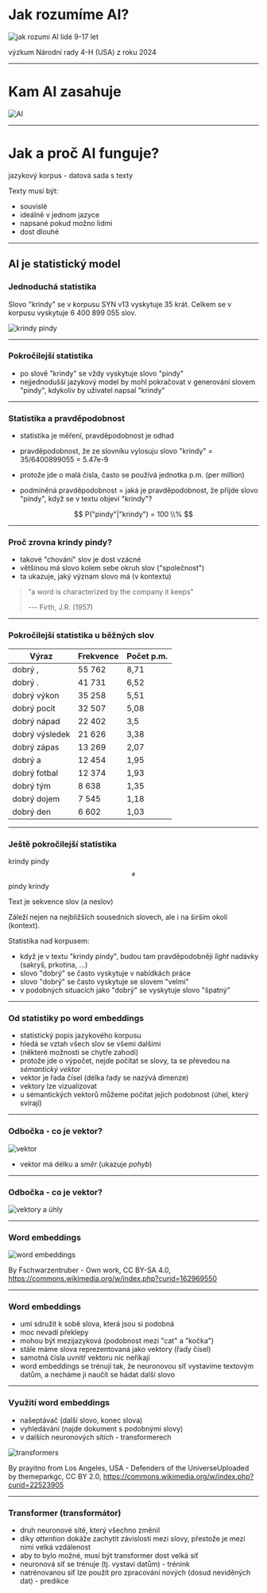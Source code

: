 # Jak rozumíme AI?

![jak rozumí AI lidé 9-17 let](jak_rozumi.png)

výzkum Národní rady 4-H (USA) z roku 2024

---

# Kam AI zasahuje

![AI](ai_fields.png)

---
# Jak a proč AI funguje?

jazykový korpus - datová sada s texty

Texty musí být:
- souvislé
- ideálně v jednom jazyce
- napsané pokud možno lidmi
- dost dlouhé

---

## AI je statistický model

### Jednoduchá statistika

Slovo "krindy" se v korpusu SYN v13 vyskytuje 35 krát. Celkem se v korpusu vyskytuje 6 400 899 055 slov.

![krindy pindy](krindypindy.png)

---

### Pokročilejší statistika

- po slově "krindy" se vždy vyskytuje slovo "pindy"
- nejjednodušší jazykový model by mohl pokračovat v generování slovem "pindy", kdykoliv by uživatel napsal "krindy"

---

### Statistika a pravděpodobnost

- statistika je měření, pravděpodobnost je odhad

- pravděpodobnost, že ze slovníku vylosuju slovo "krindy" = 35/6400899055 = 5.47e-9
- protože jde o malá čísla, často se používá jednotka p.m. (per million)
- podmíněná pravděpodobnost = jaká je pravděpodobnost, že přijde slovo "pindy", když se v textu objeví "krindy"?


$$
P("pindy"|"krindy") = 100 \\%
$$

---

### Proč zrovna krindy pindy?

- takové "chování" slov je dost vzácné
- většinou má slovo kolem sebe okruh slov ("společnost")
- ta ukazuje, jaký význam slovo má (v kontextu)

> "a word is characterized by the company it keeps"
>
> --- Firth, J.R. (1957)

---

### Pokročilejší statistika u běžných slov

| Výraz           | Frekvence | Počet p.m. |
|-----------------|-----------|------------|
| dobrý ,         | 55 762    | 8,71       |
| dobrý .         | 41 731    | 6,52       |
| dobrý výkon     | 35 258    | 5,51       |
| dobrý pocit     | 32 507    | 5,08       |
| dobrý nápad     | 22 402    | 3,5        |
| dobrý výsledek  | 21 626    | 3,38       |
| dobrý zápas     | 13 269    | 2,07       |
| dobrý a         | 12 454    | 1,95       |
| dobrý fotbal    | 12 374    | 1,93       |
| dobrý tým       | 8 638     | 1,35       |
| dobrý dojem     | 7 545     | 1,18       |
| dobrý den       | 6 602     | 1,03       |

---

### Ještě pokročilejší statistika

krindy pindy $$\neq$$ pindy krindy

Text je sekvence slov (a neslov)

Záleží nejen na nejbližších sousedních slovech, ale i na širším okolí (kontext).

Statistika nad korpusem:

- když je v textu "krindy pindy", budou tam pravděpodobněji *light* nadávky (sakryš, prkotina, ...)
- slovo "dobrý" se často vyskytuje v nabídkách práce
- slovo "dobrý" se často vyskytuje se slovem "velmi"
- v podobných situacích jako "dobrý" se vyskytuje slovo "špatný"

---

### Od statistiky po word embeddings

- statistický popis jazykového korpusu
- hledá se vztah všech slov se všemi dalšími
- (některé možnosti se chytře zahodí)
- protože jde o výpočet, nejde počítat se slovy, ta se převedou na *sémantický vektor*
- vektor je řada čísel (délka řady se nazývá dimenze)
- vektory lze vizualizovat
- u sémantických vektorů můžeme počítat jejich podobnost (úhel, který svírají)

---

### Odbočka - co je vektor?

![vektor](vector1.png)

- vektor má délku a *směr* (ukazuje *pohyb*)

---

### Odbočka - co je vektor?

![vektory a úhly](vector2.png)

---

### Word embeddings

![word embeddings](word_embedding.png)

By Fschwarzentruber - Own work, CC BY-SA 4.0, https://commons.wikimedia.org/w/index.php?curid=162969550

---

### Word embeddings

- umí sdružit k sobě slova, která jsou si podobná
- moc nevadí překlepy
- mohou být mezijazyková (podobnost mezi "cat" a "kočka")
- stále máme slova reprezentovaná jako vektory (řady čísel)
- samotná čísla uvnitř vektoru nic neříkají
- word embeddings se trénují tak, že neuronovou síť vystavíme textovým datům, a necháme ji naučit se hádat další slovo

---

### Využití word embeddings

- našeptávač (další slovo, konec slova)
- vyhledávání (najde dokument s podobnými slovy)
- v dalších neuronových sítích - transformerech

![transformers](transformers.jpg)

By prayitno from Los Angeles, USA - Defenders of the UniverseUploaded by themeparkgc, CC BY 2.0, https://commons.wikimedia.org/w/index.php?curid=22523905

---

### Transformer (transformátor)

- druh neuronové sítě, který všechno změnil
- díky *attention* dokáže zachytit závislosti mezi slovy, přestože je mezi nimi velká vzdálenost
- aby to bylo možné, musí být transformer dost velká síť
- neuronová síť se trénuje (tj. vystaví datům) - trénink
- natrénovanou síť lze použít pro zpracování nových (dosud neviděných dat) - predikce
